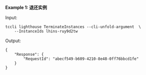 **Example 1: 退还实例**



Input: 

```
tccli lighthouse TerminateInstances --cli-unfold-argument  \
    --InstanceIds lhins-ruy9d2tw
```

Output: 
```
{
    "Response": {
        "RequestId": "abecf549-b609-4210-8e48-0ff76bbcd1fe"
    }
}
```

